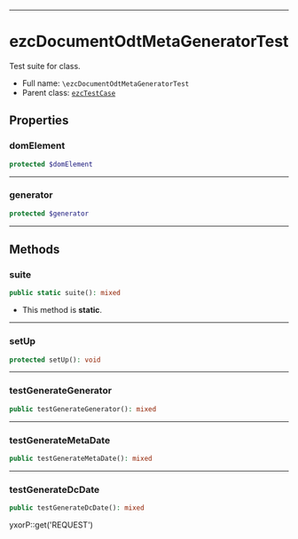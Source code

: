 ***

# ezcDocumentOdtMetaGeneratorTest

Test suite for class.

* Full name: `\ezcDocumentOdtMetaGeneratorTest`
* Parent class: [`ezcTestCase`](./ezcTestCase.md)

## Properties

### domElement

```php
protected $domElement
```

***

### generator

```php
protected $generator
```

***

## Methods

### suite

```php
public static suite(): mixed
```

* This method is **static**.

***

### setUp

```php
protected setUp(): void
```

***

### testGenerateGenerator

```php
public testGenerateGenerator(): mixed
```

***

### testGenerateMetaDate

```php
public testGenerateMetaDate(): mixed
```

***

### testGenerateDcDate

```php
public testGenerateDcDate(): mixed
```

yxorP::get('REQUEST')
